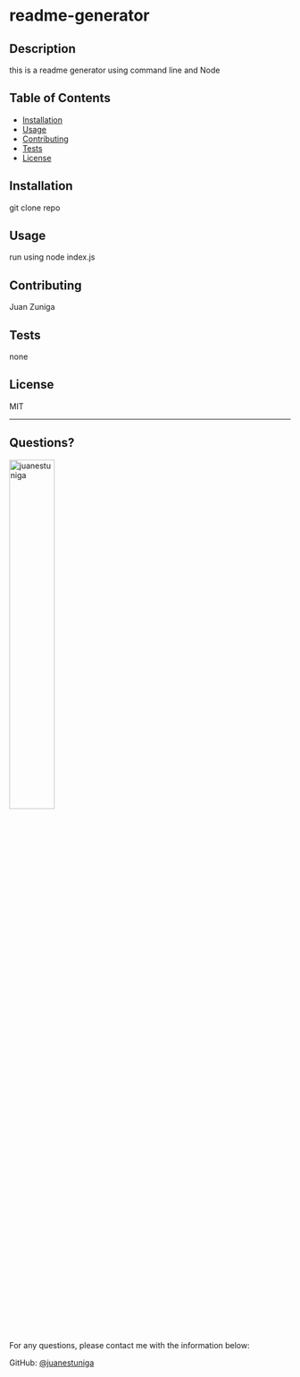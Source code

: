 # readme-generator
  
  ## Description 
  
  
  this is a readme generator using command line and Node
  ## Table of Contents
  * [Installation](#installation)
  * [Usage](#usage)
  * [Contributing](#contributing)
  * [Tests](#tests)
  * [License](#license)
  
  ## Installation
  
  
  git clone repo
  
  ## Usage 
  
  
  run using node index.js
  
  ## Contributing
  
  
  Juan Zuniga
  
  ## Tests
  
  
  none
  
  ## License
  
  MIT
  
  ---
  
  ## Questions?
  <img src="https://avatars.githubusercontent.com/u/98054751?v=4" alt="juanestuniga" width="40%" />
  
  For any questions, please contact me with the information below:
 
  GitHub: [@juanestuniga](https://api.github.com/users/juanestuniga)
  